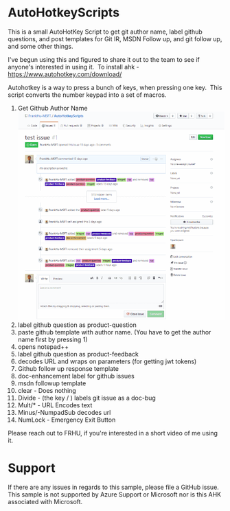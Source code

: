 # AutoHotkeyScripts

This is a small AutoHotKey Script to get git author name, label github questions, and post templates for Git IR, MSDN Follow up, and git follow up, and some other things.

I've begun using this and figured to share it out to the team to see if anyone's interested in using it. 
To install ahk - https://www.autohotkey.com/download/

Autohotkey is a way to press a bunch of keys, when pressing one key. 
This script converts the number keypad into a set of macros. 

1. Get Github Author Name
![](gifs/1_Get_Op_Name.gif)
1. label github question as product-question
1. paste github template with author name. (You have to get the author name first by pressing 1) 
1. opens notepad++
1. label github question as product-feedback
1. decodes URL and wraps on parameters (for getting jwt tokens) 
1. Github follow up response template
1. doc-enhancement label for github issues
1. msdn followup template
1. clear - Does nothing
1. Divide - (the key / ) labels git issue as a doc-bug
1. Mult/* - URL Encodes text
1. Minus/-NumpadSub decodes url 
1. NumLock  - Emergency Exit Button 

Please reach out to FRHU, if you're interested in a short video of me using it. 

# Support
If there are any issues in regards to this sample, please file a GitHub issue. This sample is not supported by Azure Support or Microsoft nor is this AHK associated with Microsoft.
